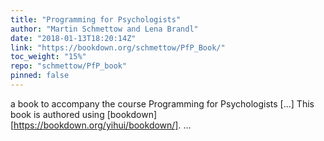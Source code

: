 ```yaml
---
title: "Programming for Psychologists"
author: "Martin Schmettow and Lena Brandl"
date: "2018-01-13T18:20:14Z"
link: "https://bookdown.org/schmettow/PfP_Book/"
toc_weight: "15%"
repo: "schmettow/PfP_book"
pinned: false
---
```


a book to accompany the course Programming for Psychologists [...] This book is authored using [bookdown][https://bookdown.org/yihui/bookdown/]. ...
